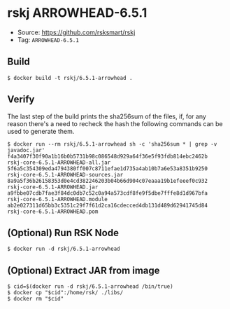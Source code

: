 # rskj ARROWHEAD-6.5.1

* Source: https://github.com/rsksmart/rskj
* Tag: `ARROWHEAD-6.5.1`

## Build

```
$ docker build -t rskj/6.5.1-arrowhead .
```

## Verify

The last step of the build prints the sha256sum of the files, if, for any reason there's a need to recheck the hash the following commands can be used to generate them.

```
$ docker run --rm rskj/6.5.1-arrowhead sh -c 'sha256sum * | grep -v javadoc.jar'
f4a3407f30f90a1b16b0b5731b98c086548d929a64f36e5f93fdb814ebc2462b  rskj-core-6.5.1-ARROWHEAD-all.jar
5f6a5c354309eda4794380ff007c8711efae1d735a4ab10b7a6e53a8351b9250  rskj-core-6.5.1-ARROWHEAD-sources.jar
8a9a5f36b26158353d0e4cd382246203b04b66d904c07eaaa19b1efeeef0c932  rskj-core-6.5.1-ARROWHEAD.jar
a9fbbe07cdb7fae3f84dc0db7c52c0a94a573cdf8fe9f5dbe7fffe8d1d967bfa  rskj-core-6.5.1-ARROWHEAD.module
ab2e027311d65bb3c5351c29f7f61d2ca16cdecced4db131d489d62941745d84  rskj-core-6.5.1-ARROWHEAD.pom
```
## (Optional) Run RSK Node
```
$ docker run -d rskj/6.5.1-arrowhead
```

## (Optional) Extract JAR from image

```
$ cid=$(docker run -d rskj/6.5.1-arrowhead /bin/true)
$ docker cp "$cid":/home/rsk/ ./libs/
$ docker rm "$cid"
```
